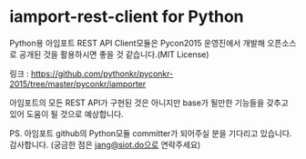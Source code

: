 # iamport-rest-client for Python
Python용 아임포트 REST API Client모듈은 Pycon2015 운영진에서 개발해 오픈소스로 공개된 것을 활용하시면 좋을 것 같습니다.(MIT License)

링크 : https://github.com/pythonkr/pyconkr-2015/tree/master/pyconkr/iamporter

아임포트의 모든 REST API가 구현된 것은 아니지만 base가 될만한 기능들을 갖추고 있어 도움이 될 것으로 예상합니다. 

PS. 아임포트 github의 Python모듈 committer가 되어주실 분을 기다리고 있습니다. 감사합니다. (궁금한 점은 jang@siot.do으로 연락주세요)
